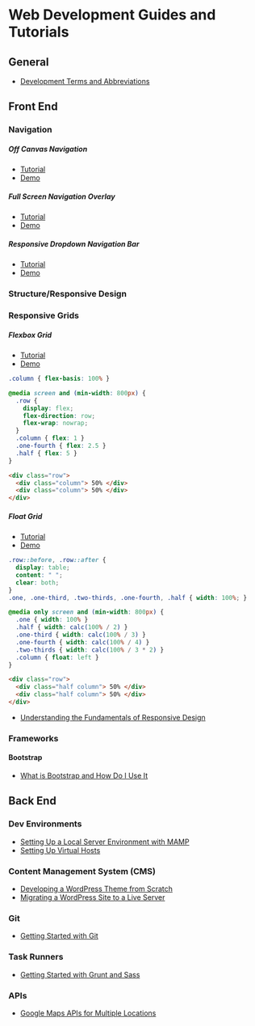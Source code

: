 Web Development Guides and Tutorials
========

## General

* [Development Terms and Abbreviations](http://www.taniarascia.com/development-terms-abbreviations/)

## Front End

### Navigation

##### Off Canvas Navigation
* [Tutorial](http://www.taniarascia.com/off-canvas-navigation/)
* [Demo](http://codepen.io/taniarascia/full/QjBwpB/)

##### Full Screen Navigation Overlay
* [Tutorial](http://www.taniarascia.com/full-screen-navigation-overlay/)
* [Demo](http://codepen.io/taniarascia/full/yYrXRG/) 

##### Responsive Dropdown Navigation Bar
* [Tutorial](http://www.taniarascia.com/responsive-dropdown-navigation-bar/)
* [Demo](http://codepen.io/taniarascia/full/dYvvYv/)

### Structure/Responsive Design

### Responsive Grids

##### Flexbox Grid

* [Tutorial](http://www.taniarascia.com/easiest-flex-grid-ever/)
* [Demo](http://codepen.io/taniarascia/full/rOLEGe/)

```css
.column { flex-basis: 100% }

@media screen and (min-width: 800px) {
  .row {
    display: flex;
    flex-direction: row;
    flex-wrap: nowrap;
  }
  .column { flex: 1 }
  .one-fourth { flex: 2.5 }
  .half { flex: 5 }
}
```

```html
<div class="row">
  <div class="column"> 50% </div>
  <div class="column"> 50% </div>
</div>
```

##### Float Grid

* [Tutorial](http://www.taniarascia.com/you-dont-need-a-framework/)
* [Demo](http://codepen.io/taniarascia/pen/GpGdyy)

```css
.row::before, .row::after {
  display: table;
  content: " ";
  clear: both;
}
.one, .one-third, .two-thirds, .one-fourth, .half { width: 100%; }

@media only screen and (min-width: 800px) {
  .one { width: 100% }
  .half { width: calc(100% / 2) }
  .one-third { width: calc(100% / 3) }
  .one-fourth { width: calc(100% / 4) }
  .two-thirds { width: calc(100% / 3 * 2) }
  .column { float: left }
}
```
```html
<div class="row">
  <div class="half column"> 50% </div>
  <div class="half column"> 50% </div>
</div>
```

* [Understanding the Fundamentals of Responsive Design](http://www.taniarascia.com/you-dont-need-a-framework/)


### Frameworks

#### Bootstrap

* [What is Bootstrap and How Do I Use It](http://www.taniarascia.com/what-is-bootstrap-and-how-do-i-use-it/)

## Back End

### Dev Environments

* [Setting Up a Local Server Environment with MAMP](http://www.taniarascia.com/local-environment/)
* [Setting Up Virtual Hosts](http://www.taniarascia.com/setting-up-virtual-hosts/)

### Content Management System (CMS)

* [Developing a WordPress Theme from Scratch](http://www.taniarascia.com/developing-a-wordpress-theme-from-scratch/)
* [Migrating a WordPress Site to a Live Server](http://www.taniarascia.com/migrating-a-wordpress-site-to-a-live-server/)

### Git

* [Getting Started with Git](http://www.taniarascia.com/getting-started-with-git/)

### Task Runners

* [Getting Started with Grunt and Sass](http://www.taniarascia.com/getting-started-with-grunt-and-sass/)

### APIs

* [Google Maps APIs for Multiple Locations](http://www.taniarascia.com/google-maps-apis-for-multiple-locations/)
